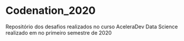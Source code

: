 # Codenation_2020
Repositório dos desafios realizados no curso AceleraDev Data Science realizado em no primeiro semestre de 2020

